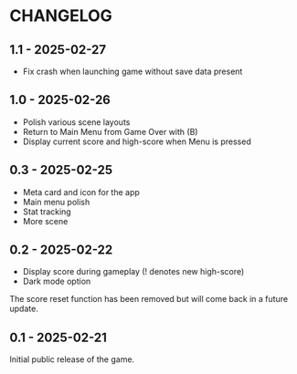 # CHANGELOG

## 1.1 - 2025-02-27

- Fix crash when launching game without save data present

## 1.0 - 2025-02-26

- Polish various scene layouts
- Return to Main Menu from Game Over with (B)
- Display current score and high-score when Menu is pressed

## 0.3 - 2025-02-25

- Meta card and icon for the app
- Main menu polish
- Stat tracking
- More scene

## 0.2 - 2025-02-22

- Display score during gameplay (! denotes new high-score)
- Dark mode option

The score reset function has been removed but will come back in a future
update.

## 0.1 - 2025-02-21

Initial public release of the game.

